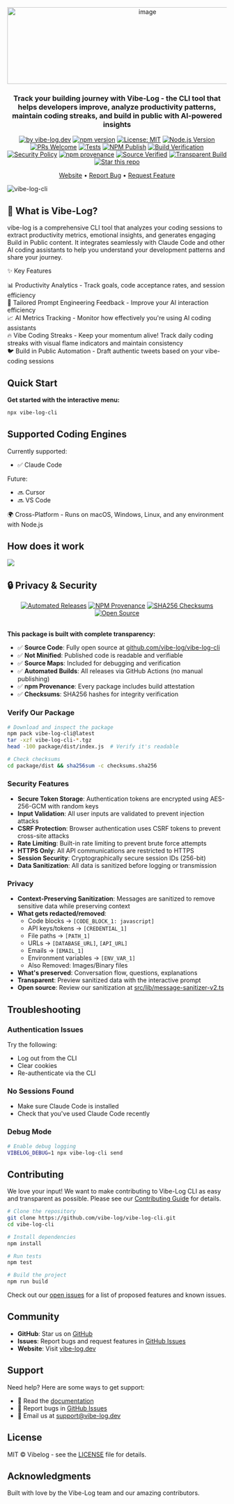 
<div align="center">

<img width="628" height="176" alt="image" src="https://github.com/user-attachments/assets/1e468c1f-8228-46ad-a441-1b0926edfbc9" />

<p></p>
<h3> Track your building journey with Vibe-Log - the CLI tool that helps developers improve, analyze productivity patterns,  maintain coding streaks, and build in public with AI-powered insights </h3>
<p></p>

<a href="https://vibe-log.dev">
  <img src="https://img.shields.io/badge/by-vibe--log.dev-16A34A" alt="by vibe-log.dev"></a>
  <a href="https://www.npmjs.com/package/vibe-log-cli"><img src="https://img.shields.io/npm/v/vibe-log-cli.svg" alt="npm version"></a>
  <a href="https://opensource.org/licenses/MIT"><img src="https://img.shields.io/badge/License-MIT-yellow.svg" alt="License: MIT"></a>
  <a href="https://nodejs.org"><img src="https://img.shields.io/node/v/vibe-log-cli.svg" alt="Node.js Version"></a>
  <a href="CONTRIBUTING.md"><img src="https://img.shields.io/badge/PRs-welcome-brightgreen.svg" alt="PRs Welcome"></a>
<a href="https://github.com/vibe-log/vibe-log-cli/actions/workflows/tests.yml"><img src="https://github.com/vibe-log/vibe-log-cli/actions/workflows/tests.yml/badge.svg" alt="Tests"></a>
<a href="https://github.com/vibe-log/vibe-log-cli/actions/workflows/npm-publish.yml"><img src="https://github.com/vibe-log/vibe-log-cli/actions/workflows/npm-publish.yml/badge.svg" alt="NPM Publish"></a>
<a href="https://github.com/vibe-log/vibe-log-cli/actions/workflows/build-verification.yml"><img src="https://github.com/vibe-log/vibe-log-cli/actions/workflows/build-verification.yml/badge.svg" alt="Build Verification"></a>
<a href="SECURITY.md"><img src="https://img.shields.io/badge/Security-Policy-blue.svg" alt="Security Policy"></a>
<a href="https://www.npmjs.com/package/vibe-log-cli"><img src="https://img.shields.io/badge/npm-provenance-green" alt="npm provenance"></a>
<a href="https://github.com/vibe-log/vibe-log-cli"><img src="https://img.shields.io/badge/source-verified-brightgreen" alt="Source Verified"></a>
<a href="#-security--transparency"><img src="https://img.shields.io/badge/build-transparent-blue" alt="Transparent Build"></a>
  <a href="https://github.com/vibe-log/vibe-log-cli">
  <img src="https://img.shields.io/badge/⭐_Star-this_repo-22C55E?labelColor=000000" alt="Star this repo">
</a>  
</p>

[Website](https://vibe-log.dev) • [Report Bug](https://github.com/vibe-log/vibe-log-cli/issues) • [Request Feature](https://github.com/vibe-log/vibe-log-cli/issues)
</div>

![vibe-log-cli](https://github.com/user-attachments/assets/d72bebde-f90d-432f-92dd-6f7f0e4ec480)

<dib align=left> <h2>🎯 What is Vibe-Log?</h2>
<p></p>
vibe-log is a comprehensive CLI tool that analyzes your coding sessions to extract productivity metrics, emotional insights, and generates engaging Build in Public content. It integrates seamlessly with Claude Code and other AI coding assistants to help you understand your development patterns and share your journey.<p></p>
✨ Key Features

📊 Productivity Analytics - Track goals, code acceptance rates, and session efficiency<br>
📝 Tailored Prompt Engineering Feedback - Improve your AI interaction efficiency<br>
📈 AI Metrics Tracking - Monitor how effectively you're using AI coding assistants<br>
🔥 Vibe Coding Streaks - Keep your momentum alive! Track daily coding streaks with visual flame indicators and maintain consistency<br>
🐦 Build in Public Automation - Draft authentic tweets based on your vibe-coding sessions<br>

## Quick Start

**Get started with the interactive menu:**
   ```bash
   npx vibe-log-cli
   ```
## Supported Coding Engines 

Currently supported:
- ✅ Claude Code

Future:
- 🔜 Cursor
- 🔜 VS Code

🌍 Cross-Platform - Runs on macOS, Windows, Linux, and any environment with Node.js

## How does it work 

[![](https://mermaid.ink/img/pako:eNp1VM2O0zAQfhXLBwRS26XpD0u1VEJdwSJSLdqFA6R7cJNpEza1I9tpCW2RkDhxQVo4cADtFfEESLwNLwCPwNhuum1ZUlXJ2N98882PPaehiIB26CgVszBmUhP_ZMCJfVQ-HEuWxeQUdJ6RYEAfgtYJH5NC5JL0UpZHQHpIgAilEsHJIdOMnACLigE9K3nMc6qR-2aAYOM_S3R8MJR73Q2Os1ukWu0iUEgIVuvKGIpoYcFv9mqhXd_LpHgJoVY7IRDsOCDF3cC9iHLalOXQgjDO0uI1bPs6qHHug45FND8FHpFpwpabMLdnYIv7uRYTppNwQY6EOFfBn8vvX8uaxGbFxmMIq6qCh2f_4ekznrN0QdwbWT6-JT30V0DKLC3RjXUeW0w2ttX9RCZTFhbI8OmCHAy7xxlwcoqNCqHcIz4rQB7sDbuW8gQmYorlNSNADH8oYRXtMUCmiOBpQTKmNcidsE7tZtxyF8s24KVRxjU4TCoJYb7KLRazsq2rfpD7j4wSMx5lpssrpvUs9lKRR2YWf31--_vHh5XdxxR2Jq5XD55lqWDRVQZOh4eDIacgCf6TURJiEwXfdvUcshGgJitPJdv59xoO0TQNe49jr-KhYDI6u7YMa_G-CLFqKP7P5cXPlXWNdL8e4HkpiBiN0oSDrdLznSPnkvG9wLGUKi02V7aK-bDKxsB3jonvkvMbRvo7cvS07xMJmZD6evGub-Teve7imBs5C1fznf1qDYf52AleuNQ2OGyTTNgTUHmqg19fvpkZ9YFJTmYxTipeKW4Qh6D0ekSfShaek2SCR2EKE5OLXX6Q8OjfwXSVuIpCK3Qsk4h2tMyhQicgJ8yYdG48BlTHSDmgHfyMmDwf0AFfok_G-AshJqWbFPk4pp0RSxVaeRYxDYcJw4ZO1qsSKwayJ3KuaWe_aTloZ05f0U71jteqte806_ttr9G63Wg1KrSgHa_VrOFS62673vL2vWbbW1boaxu2XvMQ1sRfvd5ues1Wu0IhSvB267u72l7Zy7_q_NkZ?type=png)](https://mermaid.live/edit#pako:eNp1VM2O0zAQfhXLBwRS26XpD0u1VEJdwSJSLdqFA6R7cJNpEza1I9tpCW2RkDhxQVo4cADtFfEESLwNLwCPwNhuum1ZUlXJ2N98882PPaehiIB26CgVszBmUhP_ZMCJfVQ-HEuWxeQUdJ6RYEAfgtYJH5NC5JL0UpZHQHpIgAilEsHJIdOMnACLigE9K3nMc6qR-2aAYOM_S3R8MJR73Q2Os1ukWu0iUEgIVuvKGIpoYcFv9mqhXd_LpHgJoVY7IRDsOCDF3cC9iHLalOXQgjDO0uI1bPs6qHHug45FND8FHpFpwpabMLdnYIv7uRYTppNwQY6EOFfBn8vvX8uaxGbFxmMIq6qCh2f_4ekznrN0QdwbWT6-JT30V0DKLC3RjXUeW0w2ttX9RCZTFhbI8OmCHAy7xxlwcoqNCqHcIz4rQB7sDbuW8gQmYorlNSNADH8oYRXtMUCmiOBpQTKmNcidsE7tZtxyF8s24KVRxjU4TCoJYb7KLRazsq2rfpD7j4wSMx5lpssrpvUs9lKRR2YWf31--_vHh5XdxxR2Jq5XD55lqWDRVQZOh4eDIacgCf6TURJiEwXfdvUcshGgJitPJdv59xoO0TQNe49jr-KhYDI6u7YMa_G-CLFqKP7P5cXPlXWNdL8e4HkpiBiN0oSDrdLznSPnkvG9wLGUKi02V7aK-bDKxsB3jonvkvMbRvo7cvS07xMJmZD6evGub-Teve7imBs5C1fznf1qDYf52AleuNQ2OGyTTNgTUHmqg19fvpkZ9YFJTmYxTipeKW4Qh6D0ekSfShaek2SCR2EKE5OLXX6Q8OjfwXSVuIpCK3Qsk4h2tMyhQicgJ8yYdG48BlTHSDmgHfyMmDwf0AFfok_G-AshJqWbFPk4pp0RSxVaeRYxDYcJw4ZO1qsSKwayJ3KuaWe_aTloZ05f0U71jteqte806_ttr9G63Wg1KrSgHa_VrOFS62673vL2vWbbW1boaxu2XvMQ1sRfvd5ues1Wu0IhSvB267u72l7Zy7_q_NkZ)

## 🔒 Privacy & Security

<div align="center">
<a href="https://github.com/vibe-log/vibe-log-cli/actions/workflows/npm-publish.yml"><img src="https://img.shields.io/badge/Automated-Releases-success?logo=githubactions" alt="Automated Releases"></a>
<a href="https://www.npmjs.com/package/vibe-log-cli"><img src="https://img.shields.io/badge/NPM-Provenance-green?logo=npm" alt="NPM Provenance"></a>
<a href="#verify-our-package"><img src="https://img.shields.io/badge/SHA256-Checksums-blue?logo=shield" alt="SHA256 Checksums"></a>
<a href="https://github.com/vibe-log/vibe-log-cli"><img src="https://img.shields.io/badge/Open-Source-orange?logo=github" alt="Open Source"></a>
</div>

<br>

**This package is built with complete transparency:**

- ✅ **Source Code**: Fully open source at [github.com/vibe-log/vibe-log-cli](https://github.com/vibe-log/vibe-log-cli)
- ✅ **Not Minified**: Published code is readable and verifiable
- ✅ **Source Maps**: Included for debugging and verification
- ✅ **Automated Builds**: All releases via GitHub Actions (no manual publishing)
- ✅ **npm Provenance**: Every package includes build attestation
- ✅ **Checksums**: SHA256 hashes for integrity verification

### Verify Our Package

```bash
# Download and inspect the package
npm pack vibe-log-cli@latest
tar -xzf vibe-log-cli-*.tgz
head -100 package/dist/index.js  # Verify it's readable

# Check checksums
cd package/dist && sha256sum -c checksums.sha256
```

### Security Features
- **Secure Token Storage**: Authentication tokens are encrypted using AES-256-GCM with random keys
- **Input Validation**: All user inputs are validated to prevent injection attacks
- **CSRF Protection**: Browser authentication uses CSRF tokens to prevent cross-site attacks
- **Rate Limiting**: Built-in rate limiting to prevent brute force attempts
- **HTTPS Only**: All API communications are restricted to HTTPS
- **Session Security**: Cryptographically secure session IDs (256-bit)
- **Data Sanitization**: All data is sanitized before logging or transmission

### Privacy
- **Context-Preserving Sanitization**: Messages are sanitized to remove sensitive data while preserving context
- **What gets redacted/removed**:
  - Code blocks → `[CODE_BLOCK_1: javascript]`
  - API keys/tokens → `[CREDENTIAL_1]`
  - File paths → `[PATH_1]`
  - URLs → `[DATABASE_URL]`, `[API_URL]`
  - Emails → `[EMAIL_1]`
  - Environment variables → `[ENV_VAR_1]`
  - Also Removed: Images/Binary files 
- **What's preserved**: Conversation flow, questions, explanations
- **Transparent**: Preview sanitized data with the interactive prompt
- **Open source**: Review our sanitization at [src/lib/message-sanitizer-v2.ts](src/lib/message-sanitizer-v2.ts)

## Troubleshooting

### Authentication Issues
Try the following: 
- Log out from the CLI
- Clear cookies
- Re-authenticate via the CLI 

### No Sessions Found
- Make sure Claude Code is installed
- Check that you've used Claude Code recently


### Debug Mode
```bash
# Enable debug logging
VIBELOG_DEBUG=1 npx vibe-log-cli send
```

## Contributing

We love your input! We want to make contributing to Vibe-Log CLI as easy and transparent as possible. Please see our [Contributing Guide](CONTRIBUTING.md) for details.

```bash
# Clone the repository
git clone https://github.com/vibe-log/vibe-log-cli.git
cd vibe-log-cli

# Install dependencies
npm install

# Run tests
npm test

# Build the project
npm run build
```

Check out our [open issues](https://github.com/vibe-log/vibe-log-cli/issues) for a list of proposed features and known issues.

## Community

- **GitHub**: Star us on [GitHub](https://github.com/vibe-log/vibe-log-cli)
- **Issues**: Report bugs and request features in [GitHub Issues](https://github.com/vibe-log/vibe-log-cli/issues)
- **Website**: Visit [vibe-log.dev](https://vibe-log.dev)

## Support

Need help? Here are some ways to get support:

- 📖 Read the [documentation](https://vibe-log.dev/docs)
- 🐛 Report bugs in [GitHub Issues](https://github.com/vibe-log/vibe-log-cli/issues)
- 📧 Email us at support@vibe-log.dev

## License

MIT © Vibelog - see the [LICENSE](LICENSE) file for details.

## Acknowledgments

Built with love by the Vibe-Log team and our amazing contributors.
